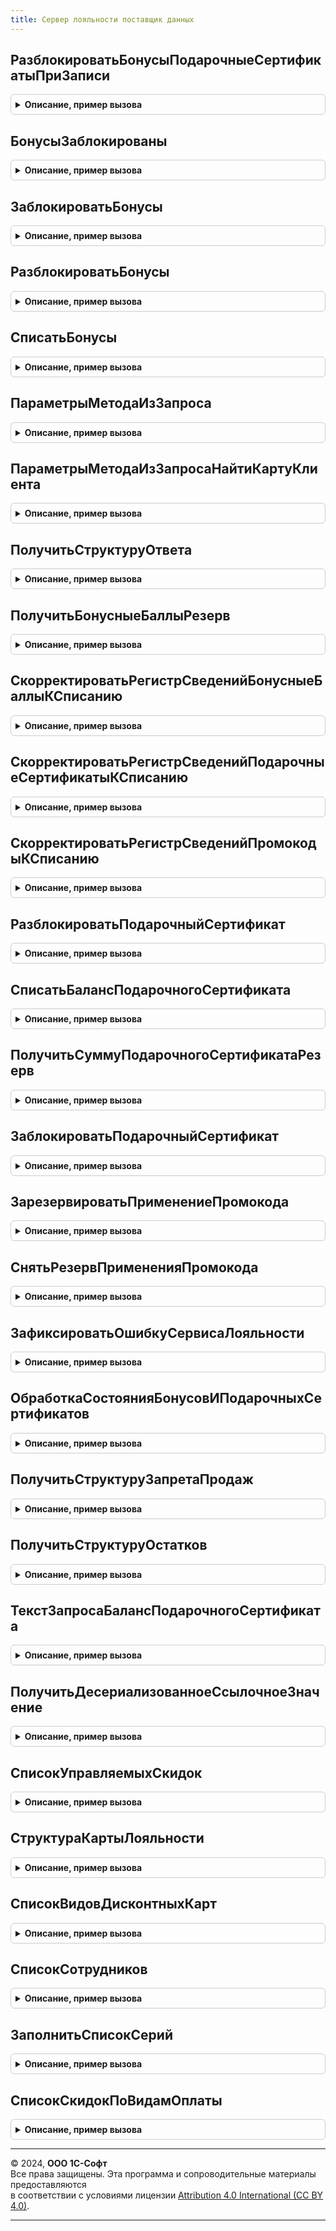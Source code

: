 ```yaml
---
title: Сервер лояльности поставщик данных
---
```



## РазблокироватьБонусыПодарочныеСертификатыПриЗаписи
<details style="margin: 1em 0; padding: 0.5em; border: 1px solid #ccc; border-radius: 6px;">

<summary style="font-weight: bold; cursor: pointer;">Описание, пример вызова</summary>

```bsl

// Производит разблокировку бонусов клиента при записи документа
//
// Параметры:
//  Источник - ДокументОбъект.ЧекККМ - документ-источник.
//  Отказ - Булево
//
Процедура РазблокироватьБонусыПодарочныеСертификатыПриЗаписи(Источник, Отказ) Экспорт
```

Пример вызова
```bsl
СерверЛояльностиПоставщикДанных.РазблокироватьБонусыПодарочныеСертификатыПриЗаписи(Источник, Отказ) 
```
</details>

## БонусыЗаблокированы
<details style="margin: 1em 0; padding: 0.5em; border: 1px solid #ccc; border-radius: 6px;">

<summary style="font-weight: bold; cursor: pointer;">Описание, пример вызова</summary>

```bsl

// Проверяет блокировку бонусов клиента
//
// Параметры:
//  ДисконтнаяКарта - ОпределяемыйТип.КартаЛояльностиСерверЛояльности - карта клиента.
//
// Возвращаемое значение:
//  Булево - Истина - если есть блокировка бонусов, Ложь, если нет блокировки.
//
Функция БонусыЗаблокированы(ДисконтнаяКарта) Экспорт
```

Пример вызова
```bsl
Результат = СерверЛояльностиПоставщикДанных.БонусыЗаблокированы(ДисконтнаяКарта) 
```
</details>

## ЗаблокироватьБонусы
<details style="margin: 1em 0; padding: 0.5em; border: 1px solid #ccc; border-radius: 6px;">

<summary style="font-weight: bold; cursor: pointer;">Описание, пример вызова</summary>

```bsl

// Блокирует бонусы клиента после ответа Сервиса Лояльности для предотвращения двойного списания
//
// Параметры:
//  ДисконтнаяКарта - ОпределяемыйТип.КартаЛояльностиСерверЛояльности - карта клиента.
//  ДатаБлокировки  - Дата - дата и время блокировки бонусов.
//
Процедура ЗаблокироватьБонусы(ДисконтнаяКарта, ДатаБлокировки) Экспорт
```

Пример вызова
```bsl
СерверЛояльностиПоставщикДанных.ЗаблокироватьБонусы(ДисконтнаяКарта, ДатаБлокировки) 
```
</details>

## РазблокироватьБонусы
<details style="margin: 1em 0; padding: 0.5em; border: 1px solid #ccc; border-radius: 6px;">

<summary style="font-weight: bold; cursor: pointer;">Описание, пример вызова</summary>

```bsl

// Разблокирует бонусы клиента
//
// Параметры:
//  ДисконтнаяКарта - ОпределяемыйТип.КартаЛояльностиСерверЛояльности - карта клиента
//
Процедура РазблокироватьБонусы(ДисконтнаяКарта) Экспорт
```

Пример вызова
```bsl
СерверЛояльностиПоставщикДанных.РазблокироватьБонусы(ДисконтнаяКарта) 
```
</details>

## СписатьБонусы
<details style="margin: 1em 0; padding: 0.5em; border: 1px solid #ccc; border-radius: 6px;">

<summary style="font-weight: bold; cursor: pointer;">Описание, пример вызова</summary>

```bsl

// Списывает бонусы клиента
//
// Параметры:
//  ДисконтнаяКарта 		  - ОпределяемыйТип.КартаЛояльностиСерверЛояльности - карта клиента.
//  КоличествоБонусныхБаллов  - Число
//
Процедура СписатьБонусы(ДисконтнаяКарта, КоличествоБонусныхБаллов) Экспорт
```

Пример вызова
```bsl
СерверЛояльностиПоставщикДанных.СписатьБонусы(ДисконтнаяКарта, КоличествоБонусныхБаллов) 
```
</details>

## ПараметрыМетодаИзЗапроса
<details style="margin: 1em 0; padding: 0.5em; border: 1px solid #ccc; border-radius: 6px;">

<summary style="font-weight: bold; cursor: pointer;">Описание, пример вызова</summary>

```bsl

// Возвращает структуру параметров из HTTP запроса
//
// Параметры:
//  Запрос - Структура - Параметры HTTP-запроса.
//  Результат - Структура - содержит в себе набор параметров, которые могут быть переданы через HTTP-запрос:
//    * ИдентификаторКартыКлиента 	- Строка
//    * НомерТелефона 				- Строка
//    * Клиент 						- Строка
//    * Магазин 					- Строка
//    * НомерСертификата 			- Строка
//    * ГУИДСертификата				- Строка
//    * КоличествоБонусныхБаллов 	- Число
//    * СуммаСписания 				- Число
//    * ДатаРождения 				- Дата
//    * ГУИДВидаКарты 				- Строка
//
Процедура ПараметрыМетодаИзЗапроса(Запрос, Результат) Экспорт
```

Пример вызова
```bsl
СерверЛояльностиПоставщикДанных.ПараметрыМетодаИзЗапроса(Запрос, Результат) 
```
</details>

## ПараметрыМетодаИзЗапросаНайтиКартуКлиента
<details style="margin: 1em 0; padding: 0.5em; border: 1px solid #ccc; border-radius: 6px;">

<summary style="font-weight: bold; cursor: pointer;">Описание, пример вызова</summary>

```bsl

// Возвращает структуру параметров из HTTP запроса поиска карты клиента
//
// Параметры:
//  Запрос - Структура - Параметры HTTP-запроса.
//  Результат - Структура - содержит в себе набор параметров, которые могут быть переданы через HTTP-запрос:
//    * ИдентификаторКартыКлиента 						- Строка
//    * НомерТелефона 									- Строка
//    * АдресЭП 										- Строка
//    * БлокироватьКарту 								- Булево
//    * УникальныйИдентификаторВладельцаКарты 			- Строка
//
Процедура ПараметрыМетодаИзЗапросаНайтиКартуКлиента(Запрос, Результат) Экспорт
```

Пример вызова
```bsl
СерверЛояльностиПоставщикДанных.ПараметрыМетодаИзЗапросаНайтиКартуКлиента(Запрос, Результат) 
```
</details>

## ПолучитьСтруктуруОтвета
<details style="margin: 1em 0; padding: 0.5em; border: 1px solid #ccc; border-radius: 6px;">

<summary style="font-weight: bold; cursor: pointer;">Описание, пример вызова</summary>

```bsl

// Возвращает структуру параметров ответа HTTP-сервиса
//
// Параметры:
//  ВариантОтвета - Строка - в зависимости от указанного варианта будет возвращаться та или иная структура ответа
//  Результат - Структура - содержит в себе набор параметров ответа HTTP-сервиса "Сервис лояльности":
//    * Error 					- Булево
//    * ErrorMessage 			- Строка
//    * AllowControl 			- Булево
//    * RestrictionsList 		- Массив
//    * GiftCardName 			- Строка
//    * GiftCardRef 			- Строка
//    * GiftCard 				- Структура
//    * GiftCardNumber 			- Строка
//    * GiftCardValue 			- Число
//    * GiftCardBalance 		- Число
//    * Blocked 				- Булево
//    * UseAutomaticDiscounts 	- Булево
//    * BonusCount 				- Число
//    * BonusRate 				- Число
//    * BonusCurrency 			- Строка
//    * PaymentPercent 			- Число
//    * EndDate 				- Число
//    * ClientNotFound 			- Дата
//    * ExistingCard 			- Булево
//    * CardID 					- Строка
//    * Client 					- Строка
//    * PhoneNumber 			- Строка
//    * Email 					- Строка
//
Процедура ПолучитьСтруктуруОтвета(ВариантОтвета = "ЗапросКоличестваБонусов", Результат = Неопределено) Экспорт
```

Пример вызова
```bsl
СерверЛояльностиПоставщикДанных.ПолучитьСтруктуруОтвета(ВариантОтвета, Результат);
```
</details>

## ПолучитьБонусныеБаллыРезерв
<details style="margin: 1em 0; padding: 0.5em; border: 1px solid #ccc; border-radius: 6px;">

<summary style="font-weight: bold; cursor: pointer;">Описание, пример вызова</summary>

```bsl

// Возвращает количество зарезервированных бонусных баллов
//
// Параметры:
//  ДисконтнаяКарта - ОпределяемыйТип.КартаЛояльностиСерверЛояльности
//
// Возвращаемое значение:
//  Число - количество бонусных баллов, находящихся в резерве
//
Функция ПолучитьБонусныеБаллыРезерв(ДисконтнаяКарта) Экспорт
```

Пример вызова
```bsl
Результат = СерверЛояльностиПоставщикДанных.ПолучитьБонусныеБаллыРезерв(ДисконтнаяКарта) 
```
</details>

## СкорректироватьРегистрСведенийБонусныеБаллыКСписанию
<details style="margin: 1em 0; padding: 0.5em; border: 1px solid #ccc; border-radius: 6px;">

<summary style="font-weight: bold; cursor: pointer;">Описание, пример вызова</summary>

```bsl

// Выполняет корректировку регистра сведений "Бонусные баллы к списанию"
//
// Параметры:
//  Объект - ДокументОбъект.ЧекККМ
//
Процедура СкорректироватьРегистрСведенийБонусныеБаллыКСписанию(Объект) Экспорт
```

Пример вызова
```bsl
СерверЛояльностиПоставщикДанных.СкорректироватьРегистрСведенийБонусныеБаллыКСписанию(Объект) 
```
</details>

## СкорректироватьРегистрСведенийПодарочныеСертификатыКСписанию
<details style="margin: 1em 0; padding: 0.5em; border: 1px solid #ccc; border-radius: 6px;">

<summary style="font-weight: bold; cursor: pointer;">Описание, пример вызова</summary>

```bsl

// Выполняет корректировку регистра сведений "Бонусные баллы к списанию"
//
// Параметры:
//  Объект - ДокументОбъект.ЧекККМ
//
Процедура СкорректироватьРегистрСведенийПодарочныеСертификатыКСписанию(Объект) Экспорт
```

Пример вызова
```bsl
СерверЛояльностиПоставщикДанных.СкорректироватьРегистрСведенийПодарочныеСертификатыКСписанию(Объект) 
```
</details>

## СкорректироватьРегистрСведенийПромокодыКСписанию
<details style="margin: 1em 0; padding: 0.5em; border: 1px solid #ccc; border-radius: 6px;">

<summary style="font-weight: bold; cursor: pointer;">Описание, пример вызова</summary>

```bsl

// Выполняет корректировку регистра сведений "Промокоды к списанию"
//
// Параметры:
//  Объект - ДокументОбъект.ЧекККМ
//
Процедура СкорректироватьРегистрСведенийПромокодыКСписанию(Объект) Экспорт
```

Пример вызова
```bsl
СерверЛояльностиПоставщикДанных.СкорректироватьРегистрСведенийПромокодыКСписанию(Объект) 
```
</details>

## РазблокироватьПодарочныйСертификат
<details style="margin: 1em 0; padding: 0.5em; border: 1px solid #ccc; border-radius: 6px;">

<summary style="font-weight: bold; cursor: pointer;">Описание, пример вызова</summary>

```bsl

// Разблокирует подарочный сертификат
//
// Параметры:
//  ДанныеСертификата - Структура - содержит ссылки на подарочный сертификат и его серийный номер.
//
Процедура РазблокироватьПодарочныйСертификат(ДанныеСертификата) Экспорт
```

Пример вызова
```bsl
СерверЛояльностиПоставщикДанных.РазблокироватьПодарочныйСертификат(ДанныеСертификата) 
```
</details>

## СписатьБалансПодарочногоСертификата
<details style="margin: 1em 0; padding: 0.5em; border: 1px solid #ccc; border-radius: 6px;">

<summary style="font-weight: bold; cursor: pointer;">Описание, пример вызова</summary>

```bsl

// Списывает баланс подарочного сертификата
//
// Параметры:
//  ДанныеСертификата - Структура - Содержит данные подарочного сертификата: ПодарочныйСертификат, СерийныйНомер
//  СуммаСписания	  - Число 	  - Сумма списания которая будет списана с баланса подарочного сертификата
//
Процедура СписатьБалансПодарочногоСертификата(ДанныеСертификата, СуммаСписания) Экспорт
```

Пример вызова
```bsl
СерверЛояльностиПоставщикДанных.СписатьБалансПодарочногоСертификата(ДанныеСертификата, СуммаСписания) 
```
</details>

## ПолучитьСуммуПодарочногоСертификатаРезерв
<details style="margin: 1em 0; padding: 0.5em; border: 1px solid #ccc; border-radius: 6px;">

<summary style="font-weight: bold; cursor: pointer;">Описание, пример вызова</summary>

```bsl

// Возвращает зарезервированную сумму подарочного сертификата
//
// Параметры:
//	ДанныеСертификата - Структура - Содержит данные подарочного сертификата: ПодарочныйСертификат, СерийныйНомер
//
// Возвращаемое значение:
//  Число - сумма, находящаяся в резерве
//
Функция ПолучитьСуммуПодарочногоСертификатаРезерв(ДанныеСертификата) Экспорт
```

Пример вызова
```bsl
Результат = СерверЛояльностиПоставщикДанных.ПолучитьСуммуПодарочногоСертификатаРезерв(ДанныеСертификата) 
```
</details>

## ЗаблокироватьПодарочныйСертификат
<details style="margin: 1em 0; padding: 0.5em; border: 1px solid #ccc; border-radius: 6px;">

<summary style="font-weight: bold; cursor: pointer;">Описание, пример вызова</summary>

```bsl

// Блокирует подарочный сертификат после ответа Сервиса Лояльности с целью предотвращения двойного списания баланса
//
// Параметры:
//  ДанныеСертификата - Структура - содержит ссылки на подарочный сертификат и его серийный номер
//  ДатаБлокировки    - Дата
//
Процедура ЗаблокироватьПодарочныйСертификат(ДанныеСертификата, ДатаБлокировки) Экспорт
```

Пример вызова
```bsl
СерверЛояльностиПоставщикДанных.ЗаблокироватьПодарочныйСертификат(ДанныеСертификата, ДатаБлокировки) 
```
</details>

## ЗарезервироватьПрименениеПромокода
<details style="margin: 1em 0; padding: 0.5em; border: 1px solid #ccc; border-radius: 6px;">

<summary style="font-weight: bold; cursor: pointer;">Описание, пример вызова</summary>

```bsl

// Резервирует одно применение промокода после ответа Сервиса Лояльности с целью предотвращения двойного применения
// конечного промокода.
//
// Параметры:
//  Промокод - ОпределяемыйТип.ПромокодСерверЛояльности - Строка содержащая промокод
//
Процедура ЗарезервироватьПрименениеПромокода(Промокод) Экспорт
```

Пример вызова
```bsl
СерверЛояльностиПоставщикДанных.ЗарезервироватьПрименениеПромокода(Промокод) 
```
</details>

## СнятьРезервПримененияПромокода
<details style="margin: 1em 0; padding: 0.5em; border: 1px solid #ccc; border-radius: 6px;">

<summary style="font-weight: bold; cursor: pointer;">Описание, пример вызова</summary>

```bsl

// Отменяет резерв применения конечного промокода
//
// Параметры:
//  Промокод - ОпределяемыйТип.ПромокодСерверЛояльности - Строка содержащая промокод.
//
Процедура СнятьРезервПримененияПромокода(Промокод) Экспорт
```

Пример вызова
```bsl
СерверЛояльностиПоставщикДанных.СнятьРезервПримененияПромокода(Промокод) 
```
</details>

## ЗафиксироватьОшибкуСервисаЛояльности
<details style="margin: 1em 0; padding: 0.5em; border: 1px solid #ccc; border-radius: 6px;">

<summary style="font-weight: bold; cursor: pointer;">Описание, пример вызова</summary>

```bsl

// Фиксирует ошибку Сервиса Лояльности в журнале регистрации
//
// Параметры:
//  ОписаниеОшибки - Строка - текстовое описание возникшей ошибки
//  ИмяФункции     - Строка - наименование функции Сервиса лояльности
//
// Возвращаемое значение:
//  HTTPСервисОтвет
//
Функция ЗафиксироватьОшибкуСервисаЛояльности(ОписаниеОшибки, ИмяФункции) Экспорт
```

Пример вызова
```bsl
Результат = СерверЛояльностиПоставщикДанных.ЗафиксироватьОшибкуСервисаЛояльности(ОписаниеОшибки, ИмяФункции) 
```
</details>

## ОбработкаСостоянияБонусовИПодарочныхСертификатов
<details style="margin: 1em 0; padding: 0.5em; border: 1px solid #ccc; border-radius: 6px;">

<summary style="font-weight: bold; cursor: pointer;">Описание, пример вызова</summary>

```bsl

// Выполняет обработку состояния бонусов и подарочных сертификатов клиентов
// Происходит проверка наличия заблокированных бонусов и подарочных сертификатов клиентов
// Если такие найдены и время экспирации для них истекло - происходит разблокировка
Процедура ОбработкаСостоянияБонусовИПодарочныхСертификатов() Экспорт
```

Пример вызова
```bsl
СерверЛояльностиПоставщикДанных.ОбработкаСостоянияБонусовИПодарочныхСертификатов() 
```
</details>

## ПолучитьСтруктуруЗапретаПродаж
<details style="margin: 1em 0; padding: 0.5em; border: 1px solid #ccc; border-radius: 6px;">

<summary style="font-weight: bold; cursor: pointer;">Описание, пример вызова</summary>

```bsl

// Возвращает структуру запрета продаж
//
// Параметры:
//  Организация - СправочникСсылка.Организации - организация.
//  Магазин 	- СправочникСсылка.Магазины - магазин.
//
// Возвращаемое значение:
//  Структура - структура, содержащая в себе данные о запретах продаж:
//    * StartDate - Дата -дата начала действия запрета продаж.
//    * EndDate - Дата -дата окончания действия запрета продаж.
//    * SalesPromotionID - Строка -тестовое значение ГУИД маркетинговой акции/скидки, в которое содержатся данные
//                         запрета продаж.
//    * SalesPromotionName - Строка - наименование маркетинговой акции/скидки, в которое содержатся данные запрета продаж.
//    * Organisation - Структура - данные организации:
//      ** Name - Строка - наименование организации.
//      ** Ref - Строка - текстовое значение ГУИД организации.
//      ** ID - Строка - код организации.
//      ** TIN - Строка - ИНН организации.
//    * Store - Структура - данные магазина:
//       ** Name - Строка - наименование магазина.
//       ** Ref - Строка - текстовое значение ГУИД магазина.
//       ** ID - Строка - код магазина.
//    * DaysOfWeek - Массив из Строка - массив дней недели, на которые распространяется запрет продаж.
//   *  TypesOfGoods - Массив из Строка - массив видов номенклатуры, на которые распространяется запрет продаж.
//
Функция ПолучитьСтруктуруЗапретаПродаж(Организация = Неопределено, Магазин = Неопределено) Экспорт
```

Пример вызова
```bsl
Результат = СерверЛояльностиПоставщикДанных.ПолучитьСтруктуруЗапретаПродаж(Организация, Магазин);
```
</details>

## ПолучитьСтруктуруОстатков
<details style="margin: 1em 0; padding: 0.5em; border: 1px solid #ccc; border-radius: 6px;">

<summary style="font-weight: bold; cursor: pointer;">Описание, пример вызова</summary>

```bsl

// Возвращает структуру содержащую сведенья об остатках
//
// Возвращаемое значение:
//  Структура - структура, содержащая в себе данные об остатках:
//    * LeftoverLocation - Строка - Место хранения остатков.
//    * Variant - Строка - Характеристика.
//    * Leftover - Число - Остаток.
//    * Reserved - Число - Зарезервировано.
//    * FreeLeftover - Число - Свободный остаток.
//
Функция ПолучитьСтруктуруОстатков() Экспорт
```

Пример вызова
```bsl
Результат = СерверЛояльностиПоставщикДанных.ПолучитьСтруктуруОстатков() 
```
</details>

## ТекстЗапросаБалансПодарочногоСертификата
<details style="margin: 1em 0; padding: 0.5em; border: 1px solid #ccc; border-radius: 6px;">

<summary style="font-weight: bold; cursor: pointer;">Описание, пример вызова</summary>

```bsl

// Возвращает текст запроса
//
// Возвращаемое значение:
//  Строка - текст запроса.
//
Функция ТекстЗапросаБалансПодарочногоСертификата() Экспорт
```

Пример вызова
```bsl
Результат = СерверЛояльностиПоставщикДанных.ТекстЗапросаБалансПодарочногоСертификата() 
```
</details>

## ПолучитьДесериализованноеСсылочноеЗначение
<details style="margin: 1em 0; padding: 0.5em; border: 1px solid #ccc; border-radius: 6px;">

<summary style="font-weight: bold; cursor: pointer;">Описание, пример вызова</summary>

```bsl

// Возвращает десериализованное значение в виде ГУИД
//
// Параметры:
//  ВходящиеДанные - Структура - структура, содержащая в себе набор параметров из HTTP-запроса.
//  ИмяПараметра - Строка - имя десериализуемого параметра.
//  ТипЗначения - Строка - имя типа значения, например: "Справочники.Номенклатура".
//
// Возвращаемое значение:
//  ЛюбаяСсылка - полученное значение параметра.
//
Функция ПолучитьДесериализованноеСсылочноеЗначение(ВходящиеДанные, ИмяПараметра, ТипЗначения) Экспорт
```

Пример вызова
```bsl
Результат = СерверЛояльностиПоставщикДанных.ПолучитьДесериализованноеСсылочноеЗначение(ВходящиеДанные, ИмяПараметра, ТипЗначения) 
```
</details>

## СписокУправляемыхСкидок
<details style="margin: 1em 0; padding: 0.5em; border: 1px solid #ccc; border-radius: 6px;">

<summary style="font-weight: bold; cursor: pointer;">Описание, пример вызова</summary>

```bsl

// Заполняет структуру ответа списком управляемых скидок
//
// Параметры:
//  СтруктураОтвета - Массив - массив структур, содержащий в себе параметры ответа:
//   * ЗначениеСкидки - Число - значение скидки.
//   * Представление - Строка - представление скидки.
//   * ТипСкидки - Строка - тип скидки.
//   * ОбластьДействия - Строка - область действия скидки.
//   * ИдентификаторСкидки - Строка - уникальный идентификатор скидки.
//   * СкидкаНаценка - Строка - наименование скидки.
//  ПараметрыРасчета - -Структура - структура, содержащая в себе набор параметров из HTTP-запроса.
//
Процедура СписокУправляемыхСкидок(СтруктураОтвета, ПараметрыРасчета) Экспорт
```

Пример вызова
```bsl
СерверЛояльностиПоставщикДанных.СписокУправляемыхСкидок(СтруктураОтвета, ПараметрыРасчета) 
```
</details>

## СтруктураКартыЛояльности
<details style="margin: 1em 0; padding: 0.5em; border: 1px solid #ccc; border-radius: 6px;">

<summary style="font-weight: bold; cursor: pointer;">Описание, пример вызова</summary>

```bsl

// Инициализирует структуру карты лояльности.
//
// Возвращаемое значение:
//  Структура -  Структура карты лояльности:
// * ClientName - Строка
// * IsPerson - Булево
// * DateOfBirth - Строка
// * Phone - Строка
// * Email - Строка
// * Barcode - Строка
// * MagneticCode - Строка
// * CardGUID - Строка
// * ClientGUID - Строка
// * IsBlocked - Строка
// * BonusData - Структура:
//  ** PaymentPercent - Число
//  ** BonusCount - Число
//  ** BonusRate - Число
//  ** BonusCurrency - Строка
// * SellCount - Число
// * SearchType - Строка
//
Функция СтруктураКартыЛояльности() Экспорт
```

Пример вызова
```bsl
Результат = СерверЛояльностиПоставщикДанных.СтруктураКартыЛояльности() 
```
</details>

## СписокВидовДисконтныхКарт
<details style="margin: 1em 0; padding: 0.5em; border: 1px solid #ccc; border-radius: 6px;">

<summary style="font-weight: bold; cursor: pointer;">Описание, пример вызова</summary>

```bsl

// Заполняет структуру ответа списком видов дисконтных карт
//
// Параметры:
//  СтруктураОтвета - Массив - массив структур, содержащий в себе параметры ответа:
//   * Идентификатор - Строка - уникальный идентификатор вида дисконтной карты.
//   * Наименование - Строка - наименование вида дисконтной карты.
//   * ЭтоИменнаяКарта - Булево - признак того что вид дисконтной карты именной.
//
Процедура СписокВидовДисконтныхКарт(СтруктураОтвета) Экспорт
```

Пример вызова
```bsl
СерверЛояльностиПоставщикДанных.СписокВидовДисконтныхКарт(СтруктураОтвета) 
```
</details>

## СписокСотрудников
<details style="margin: 1em 0; padding: 0.5em; border: 1px solid #ccc; border-radius: 6px;">

<summary style="font-weight: bold; cursor: pointer;">Описание, пример вызова</summary>

```bsl

// Заполняет список сотрудников
//
// Параметры:
//  ПараметрыРасчета - -Структура - структура, содержащая в себе набор параметров из HTTP-запроса.
//  СтруктураОтвета - Массив - массив структур, содержащий в себе параметры ответа:
//   * СотрудникПредставление - Строка - Наименование сотрудника.
//   * КодСотрудника - Строка - Код сотрудника для входа в РМК.
//   * ИдентификаторСотрудника - Строка - УИД сотрудника.
//
Процедура СписокСотрудников(ПараметрыРасчета, СтруктураОтвета) Экспорт
```

Пример вызова
```bsl
СерверЛояльностиПоставщикДанных.СписокСотрудников(ПараметрыРасчета, СтруктураОтвета) 
```
</details>

## ЗаполнитьСписокСерий
<details style="margin: 1em 0; padding: 0.5em; border: 1px solid #ccc; border-radius: 6px;">

<summary style="font-weight: bold; cursor: pointer;">Описание, пример вызова</summary>

```bsl

// Заполняет список серий
//
// Параметры:
//  ПараметрыРасчета - Структура - структура, содержащая в себе набор параметров из HTTP-запроса.
//  СтруктураОтвета - Массив - массив структур, содержащий в себе параметры ответа:
//   * СерияПредставление - Строка - Наименование серии.
//   * ИдентификаторСерий - Строка - УИД серии.
//
Процедура ЗаполнитьСписокСерий(ПараметрыРасчета, СтруктураОтвета) Экспорт
```

Пример вызова
```bsl
СерверЛояльностиПоставщикДанных.ЗаполнитьСписокСерий(ПараметрыРасчета, СтруктураОтвета) 
```
</details>

## СписокСкидокПоВидамОплаты
<details style="margin: 1em 0; padding: 0.5em; border: 1px solid #ccc; border-radius: 6px;">

<summary style="font-weight: bold; cursor: pointer;">Описание, пример вызова</summary>

```bsl

// Заполняет структуру ответа списком управляемых скидок
//
// Параметры:
//  СтруктураОтвета - Массив - массив структур, содержащий в себе параметры ответа:
//   * ЗначениеСкидки - Число - значение скидки.
//   * Представление - Строка - представление скидки.
//   * ТипСкидки - Строка - тип скидки.
//   * ОбластьДействия - Строка - область действия скидки.
//   * ИдентификаторСкидки - Строка - уникальный идентификатор скидки.
//   * СкидкаНаценка - Строка - наименование скидки.
//
Процедура СписокСкидокПоВидамОплаты(СтруктураОтвета) Экспорт
```

Пример вызова
```bsl
СерверЛояльностиПоставщикДанных.СписокСкидокПоВидамОплаты(СтруктураОтвета) 
```
</details>

---

© 2024, **ООО 1С-Софт**  
Все права защищены. Эта программа и сопроводительные материалы предоставляются  
в соответствии с условиями лицензии [Attribution 4.0 International (CC BY 4.0)](https://creativecommons.org/licenses/by/4.0/legalcode).

---
